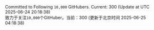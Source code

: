 Committed to Following `10,000` GitHubers. Current: <!-- FOLLOWING_COUNT -->300<!-- FOLLOWING_COUNT --> (Update at UTC <!-- LAST_UPDATED -->2025-06-24 20:18:38<!-- LAST_UPDATED -->)<br>
致力于关注`10,000`个GitHuber。当前：<!-- FOLLOWING_COUNT -->300<!-- FOLLOWING_COUNT --> (更新于北京时间 <!-- LAST_UPDATED_CST -->2025-06-25 04:18:38<!-- LAST_UPDATED_CST -->)
